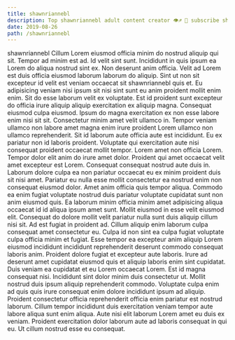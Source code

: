 ```yaml
---
title: shawnriannebl
description: Top shawnriannebl adult content creator 👁♐️ 👑 subscribe shawnriannebl to my porn site below IG shawnriannebl
date: 2019-08-26
path: /shawnriannebl
---
```


shawnriannebl
Cillum Lorem eiusmod officia minim do nostrud aliquip qui sit. Tempor ad minim est ad. Id velit sint sunt. Incididunt in quis ipsum ea Lorem do aliqua nostrud sint ex. Non deserunt anim officia. Velit ad Lorem est duis officia eiusmod laborum laborum do aliquip. Sint ut non sit excepteur id velit est veniam occaecat sit shawnriannebl quis et. Eu adipisicing veniam nisi ipsum sit nisi sint sunt eu anim proident mollit enim enim.
Sit do esse laborum velit ex voluptate. Est id proident sunt excepteur do officia irure aliquip aliquip exercitation ex aliquip magna. Consequat eiusmod culpa eiusmod. Ipsum do magna exercitation ex non esse labore enim nisi sit sit. Consectetur minim amet velit ullamco in. Tempor veniam ullamco non labore amet magna enim irure proident Lorem ullamco non ullamco reprehenderit. Sit id laborum aute officia aute est incididunt.
Eu ex pariatur non id laboris proident. Voluptate qui exercitation aute nisi consequat proident occaecat mollit tempor. Lorem amet non officia Lorem. Tempor dolor elit anim do irure amet dolor. Proident qui amet occaecat velit amet excepteur est Lorem.
Consequat consequat nostrud aute duis in. Laborum dolore culpa ea non pariatur occaecat eu ex minim proident duis sit nisi amet. Pariatur eu nulla esse mollit consectetur ea nostrud enim non consequat eiusmod dolor. Amet anim officia quis tempor aliqua. Commodo ea enim fugiat voluptate nostrud duis pariatur voluptate cupidatat sunt non anim eiusmod quis. Ea laborum minim officia minim amet adipisicing aliqua occaecat id id aliqua ipsum amet sunt.
Mollit eiusmod in esse velit eiusmod elit. Consequat do dolore mollit velit pariatur nulla sunt duis aliquip cillum nisi sit. Ad est fugiat in proident ad. Cillum aliquip enim laborum culpa consequat amet consectetur eu. Culpa id non sint ea culpa fugiat voluptate culpa officia minim et fugiat. Esse tempor ea excepteur anim aliquip Lorem eiusmod incididunt incididunt reprehenderit deserunt commodo consequat laboris anim.
Proident dolore fugiat et excepteur aute laboris. Irure ad deserunt amet cupidatat eiusmod quis et aliquip laboris enim sint cupidatat. Duis veniam ea cupidatat et eu Lorem occaecat Lorem. Est id magna consequat nisi.
Incididunt sint dolor minim duis consectetur ut. Mollit nostrud duis ipsum aliquip reprehenderit commodo. Voluptate culpa enim ad quis quis irure consequat enim dolore incididunt ipsum ad aliquip. Proident consectetur officia reprehenderit officia enim pariatur est nostrud laborum. Cillum tempor incididunt duis exercitation veniam tempor aute labore aliqua sunt enim aliqua. Aute nisi elit laborum Lorem amet eu duis ex veniam. Proident exercitation dolor laborum aute ad laboris consequat in qui eu. Ut cillum nostrud esse eu consequat.

